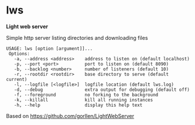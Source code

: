 # lws
**Light web server**

Simple http server listing directories and downloading files

```
USAGE: lws [option [argument]]...
 Options:
   -a, --address <address>    address to listen on (default localhost)
   -p, --port <port>          port to listen on (default 8090)
   -b, --backlog <number>     number of listeners (default 10)
   -r, --rootdir <rootdir>    base directory to serve (default current)
   -l, --logfile [<logfile>]  logfile location (default lws.log)
   -d, --debug                extra output for debugging (default off)
   -f, --foreground           no forking to the background
   -k, --killall              kill all running instances
   -h, --help                 display this help text
```

Based on https://github.com/gorllen/LightWebServer

